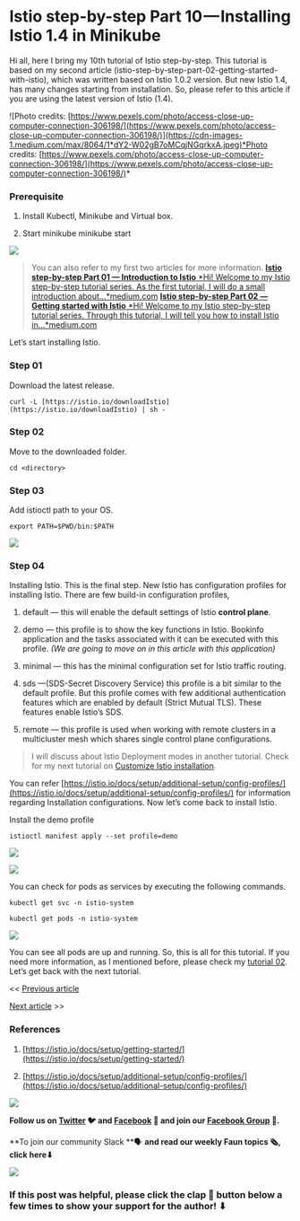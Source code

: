 
# Istio step-by-step Part 10 — Installing Istio 1.4 in Minikube

Hi all, here I bring my 10th tutorial of Istio step-by-step. This tutorial is based on my second article (istio-step-by-step-part-02-getting-started-with-istio), which was written based on Istio 1.0.2 version. But new Istio 1.4, has many changes starting from installation. So, please refer to this article if you are using the latest version of Istio (1.4).

![Photo credits: [https://www.pexels.com/photo/access-close-up-computer-connection-306198/](https://www.pexels.com/photo/access-close-up-computer-connection-306198/)](https://cdn-images-1.medium.com/max/8064/1*dY2-W02gB7oMCqjNGqrkxA.jpeg)*Photo credits: [https://www.pexels.com/photo/access-close-up-computer-connection-306198/](https://www.pexels.com/photo/access-close-up-computer-connection-306198/)*

### Prerequisite

1. Install Kubectl, Minikube and Virtual box.

1. Start minikube minikube start

![](https://cdn-images-1.medium.com/max/3400/1*nOFVARUPML19KVXyK3LDTA.png)
> You can also refer to my first two articles for more information.
[**Istio step-by-step Part 01 — Introduction to Istio**
*Hi! Welcome to my Istio step-by-step tutorial series. As the first tutorial, I will do a small introduction about…*medium.com](https://medium.com/faun/istio-step-by-step-part-01-introduction-to-istio-b9fd0df30a9e)
[**Istio step-by-step Part 02 — Getting started with Istio**
*Hi! Welcome to my Istio step-by-step tutorial series. Through this tutorial, I will tell you how to install Istio in…*medium.com](https://medium.com/faun/istio-step-by-step-part-02-getting-started-with-istio-c24ed8137741)

Let’s start installing Istio.

### Step 01

Download the latest release.

    curl -L [https://istio.io/downloadIstio](https://istio.io/downloadIstio) | sh -

### Step 02

Move to the downloaded folder.

    cd <directory>

### Step 03

Add istioctl path to your OS.

    export PATH=$PWD/bin:$PATH

![](https://cdn-images-1.medium.com/max/6108/1*eq1wphPDAQpPrGLOx4mnmw.png)

### Step 04

Installing Istio. This is the final step. New Istio has configuration profiles for installing Istio. There are few build-in configuration profiles,

1. default — this will enable the default settings of Istio **control plane**.

1. demo — this profile is to show the key functions in Istio. Bookinfo application and the tasks associated with it can be executed with this profile. *(We are going to move on in this article with this application)*

1. minimal — this has the minimal configuration set for Istio traffic routing.

1. sds —(SDS-Secret Discovery Service) this profile is a bit similar to the default profile. But this profile comes with few additional authentication features which are enabled by default (Strict Mutual TLS). These features enable Istio’s SDS.

1. remote — this profile is used when working with remote clusters in a multicluster mesh which shares single control plane configurations.
> I will discuss about Istio Deployment modes in another tutorial.
> Check for my next tutorial on [Customize Istio installation](https://medium.com/@nethminiromina/istio-step-by-step-part-11-customize-istio-installation-4d6af88b5fb7).

You can refer [https://istio.io/docs/setup/additional-setup/config-profiles/](https://istio.io/docs/setup/additional-setup/config-profiles/) for information regarding Installation configurations. Now let’s come back to install Istio.

Install the demo profile

    istioctl manifest apply --set profile=demo

![](https://cdn-images-1.medium.com/max/2000/1*sxe1lVfbt5ANVNs8L2dzVg.png)

![](https://cdn-images-1.medium.com/max/2000/1*c0mindnU4ZHQ_TjtAYWx_w.png)

You can check for pods as services by executing the following commands.

    kubectl get svc -n istio-system

    kubectl get pods -n istio-system

![](https://cdn-images-1.medium.com/max/4008/1*InSG6bRwUyI2eA2BDQ8Y_w.png)

You can see all pods are up and running. So, this is all for this tutorial. If you need more information, as I mentioned before, please check my [tutorial 02](https://medium.com/faun/istio-step-by-step-part-02-getting-started-with-istio-c24ed8137741). Let’s get back with the next tutorial.

<< [Previous article](https://medium.com/faun/istio-step-by-step-part-09-whats-new-in-istio-1-4-8cdea2555ca3)

[Next article](https://medium.com/@nethminiromina/istio-step-by-step-part-11-customize-istio-installation-4d6af88b5fb7) >>

### References

1. [https://istio.io/docs/setup/getting-started/](https://istio.io/docs/setup/getting-started/)

1. [https://istio.io/docs/setup/additional-setup/config-profiles/](https://istio.io/docs/setup/additional-setup/config-profiles/)

![](https://cdn-images-1.medium.com/max/2000/0*Piks8Tu6xUYpF4DU)

**Follow us on [Twitter](https://twitter.com/joinfaun) **🐦** and [Facebook](https://www.facebook.com/faun.dev/) **👥** and join our [Facebook Group](https://www.facebook.com/groups/364904580892967/) **💬**.**

**To join our community Slack **🗣️ **and read our weekly Faun topics **🗞️,** click here⬇**

![](https://cdn-images-1.medium.com/max/3200/0*oSdFkACJxs5iy1oR)

### If this post was helpful, please click the clap 👏 button below a few times to show your support for the author! ⬇

